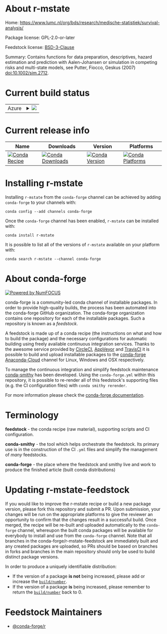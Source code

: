 About r-mstate
==============

Home: https://www.lumc.nl/org/bds/research/medische-statistiek/survival-analysis/

Package license: GPL-2.0-or-later

Feedstock license: [BSD-3-Clause](https://github.com/conda-forge/r-mstate-feedstock/blob/master/LICENSE.txt)

Summary: Contains functions for data preparation, descriptives, hazard estimation and prediction with Aalen-Johansen or simulation in competing risks and multi-state models, see Putter, Fiocco, Geskus (2007) <doi:10.1002/sim.2712>.

Current build status
====================


<table>
    
  <tr>
    <td>Azure</td>
    <td>
      <details>
        <summary>
          <a href="https://dev.azure.com/conda-forge/feedstock-builds/_build/latest?definitionId=10906&branchName=master">
            <img src="https://dev.azure.com/conda-forge/feedstock-builds/_apis/build/status/r-mstate-feedstock?branchName=master">
          </a>
        </summary>
        <table>
          <thead><tr><th>Variant</th><th>Status</th></tr></thead>
          <tbody><tr>
              <td>linux_64_c_compiler_version7r_base3.6target_platformlinux-64</td>
              <td>
                <a href="https://dev.azure.com/conda-forge/feedstock-builds/_build/latest?definitionId=10906&branchName=master">
                  <img src="https://dev.azure.com/conda-forge/feedstock-builds/_apis/build/status/r-mstate-feedstock?branchName=master&jobName=linux&configuration=linux_64_c_compiler_version7r_base3.6target_platformlinux-64" alt="variant">
                </a>
              </td>
            </tr><tr>
              <td>linux_64_c_compiler_version7r_base4.0target_platformlinux-64</td>
              <td>
                <a href="https://dev.azure.com/conda-forge/feedstock-builds/_build/latest?definitionId=10906&branchName=master">
                  <img src="https://dev.azure.com/conda-forge/feedstock-builds/_apis/build/status/r-mstate-feedstock?branchName=master&jobName=linux&configuration=linux_64_c_compiler_version7r_base4.0target_platformlinux-64" alt="variant">
                </a>
              </td>
            </tr><tr>
              <td>osx_64_c_compiler_version10r_base3.6target_platformosx-64</td>
              <td>
                <a href="https://dev.azure.com/conda-forge/feedstock-builds/_build/latest?definitionId=10906&branchName=master">
                  <img src="https://dev.azure.com/conda-forge/feedstock-builds/_apis/build/status/r-mstate-feedstock?branchName=master&jobName=osx&configuration=osx_64_c_compiler_version10r_base3.6target_platformosx-64" alt="variant">
                </a>
              </td>
            </tr><tr>
              <td>osx_64_c_compiler_version10r_base4.0target_platformosx-64</td>
              <td>
                <a href="https://dev.azure.com/conda-forge/feedstock-builds/_build/latest?definitionId=10906&branchName=master">
                  <img src="https://dev.azure.com/conda-forge/feedstock-builds/_apis/build/status/r-mstate-feedstock?branchName=master&jobName=osx&configuration=osx_64_c_compiler_version10r_base4.0target_platformosx-64" alt="variant">
                </a>
              </td>
            </tr><tr>
              <td>win_64_r_base3.6target_platformwin-64</td>
              <td>
                <a href="https://dev.azure.com/conda-forge/feedstock-builds/_build/latest?definitionId=10906&branchName=master">
                  <img src="https://dev.azure.com/conda-forge/feedstock-builds/_apis/build/status/r-mstate-feedstock?branchName=master&jobName=win&configuration=win_64_r_base3.6target_platformwin-64" alt="variant">
                </a>
              </td>
            </tr><tr>
              <td>win_64_r_base4.0target_platformwin-64</td>
              <td>
                <a href="https://dev.azure.com/conda-forge/feedstock-builds/_build/latest?definitionId=10906&branchName=master">
                  <img src="https://dev.azure.com/conda-forge/feedstock-builds/_apis/build/status/r-mstate-feedstock?branchName=master&jobName=win&configuration=win_64_r_base4.0target_platformwin-64" alt="variant">
                </a>
              </td>
            </tr>
          </tbody>
        </table>
      </details>
    </td>
  </tr>
</table>

Current release info
====================

| Name | Downloads | Version | Platforms |
| --- | --- | --- | --- |
| [![Conda Recipe](https://img.shields.io/badge/recipe-r--mstate-green.svg)](https://anaconda.org/conda-forge/r-mstate) | [![Conda Downloads](https://img.shields.io/conda/dn/conda-forge/r-mstate.svg)](https://anaconda.org/conda-forge/r-mstate) | [![Conda Version](https://img.shields.io/conda/vn/conda-forge/r-mstate.svg)](https://anaconda.org/conda-forge/r-mstate) | [![Conda Platforms](https://img.shields.io/conda/pn/conda-forge/r-mstate.svg)](https://anaconda.org/conda-forge/r-mstate) |

Installing r-mstate
===================

Installing `r-mstate` from the `conda-forge` channel can be achieved by adding `conda-forge` to your channels with:

```
conda config --add channels conda-forge
```

Once the `conda-forge` channel has been enabled, `r-mstate` can be installed with:

```
conda install r-mstate
```

It is possible to list all of the versions of `r-mstate` available on your platform with:

```
conda search r-mstate --channel conda-forge
```


About conda-forge
=================

[![Powered by NumFOCUS](https://img.shields.io/badge/powered%20by-NumFOCUS-orange.svg?style=flat&colorA=E1523D&colorB=007D8A)](http://numfocus.org)

conda-forge is a community-led conda channel of installable packages.
In order to provide high-quality builds, the process has been automated into the
conda-forge GitHub organization. The conda-forge organization contains one repository
for each of the installable packages. Such a repository is known as a *feedstock*.

A feedstock is made up of a conda recipe (the instructions on what and how to build
the package) and the necessary configurations for automatic building using freely
available continuous integration services. Thanks to the awesome service provided by
[CircleCI](https://circleci.com/), [AppVeyor](https://www.appveyor.com/)
and [TravisCI](https://travis-ci.com/) it is possible to build and upload installable
packages to the [conda-forge](https://anaconda.org/conda-forge)
[Anaconda-Cloud](https://anaconda.org/) channel for Linux, Windows and OSX respectively.

To manage the continuous integration and simplify feedstock maintenance
[conda-smithy](https://github.com/conda-forge/conda-smithy) has been developed.
Using the ``conda-forge.yml`` within this repository, it is possible to re-render all of
this feedstock's supporting files (e.g. the CI configuration files) with ``conda smithy rerender``.

For more information please check the [conda-forge documentation](https://conda-forge.org/docs/).

Terminology
===========

**feedstock** - the conda recipe (raw material), supporting scripts and CI configuration.

**conda-smithy** - the tool which helps orchestrate the feedstock.
                   Its primary use is in the construction of the CI ``.yml`` files
                   and simplify the management of *many* feedstocks.

**conda-forge** - the place where the feedstock and smithy live and work to
                  produce the finished article (built conda distributions)


Updating r-mstate-feedstock
===========================

If you would like to improve the r-mstate recipe or build a new
package version, please fork this repository and submit a PR. Upon submission,
your changes will be run on the appropriate platforms to give the reviewer an
opportunity to confirm that the changes result in a successful build. Once
merged, the recipe will be re-built and uploaded automatically to the
`conda-forge` channel, whereupon the built conda packages will be available for
everybody to install and use from the `conda-forge` channel.
Note that all branches in the conda-forge/r-mstate-feedstock are
immediately built and any created packages are uploaded, so PRs should be based
on branches in forks and branches in the main repository should only be used to
build distinct package versions.

In order to produce a uniquely identifiable distribution:
 * If the version of a package **is not** being increased, please add or increase
   the [``build/number``](https://conda.io/docs/user-guide/tasks/build-packages/define-metadata.html#build-number-and-string).
 * If the version of a package **is** being increased, please remember to return
   the [``build/number``](https://conda.io/docs/user-guide/tasks/build-packages/define-metadata.html#build-number-and-string)
   back to 0.

Feedstock Maintainers
=====================

* [@conda-forge/r](https://github.com/conda-forge/r/)

